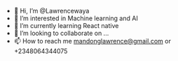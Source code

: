 - 👋 Hi, I’m @Lawrencewaya
- 👀 I’m interested in Machine learning and AI
- 🌱 I’m currently learning React native
- 💞️ I’m looking to collaborate on ...
- 📫 How to reach me mandonglawrence@gmail.com or +2348064344075

<!---
Lawrencewaya/Lawrencewaya is a ✨ special ✨ repository because its `README.md` (this file) appears on your GitHub profile.
You can click the Preview link to take a look at your changes.
--->
